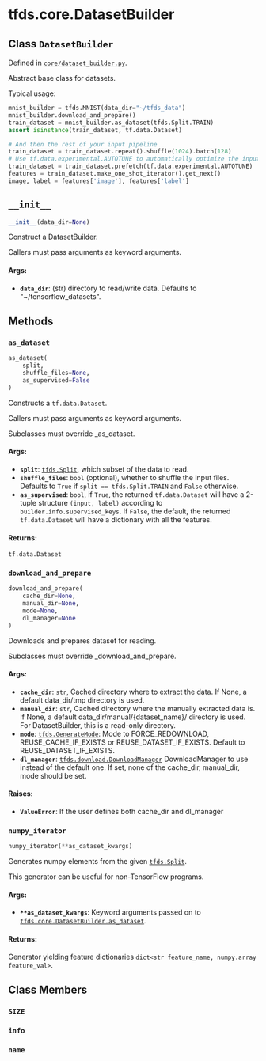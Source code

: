 <div itemscope itemtype="http://developers.google.com/ReferenceObject">
<meta itemprop="name" content="tfds.core.DatasetBuilder" />
<meta itemprop="path" content="Stable" />
<meta itemprop="property" content="__init__"/>
<meta itemprop="property" content="as_dataset"/>
<meta itemprop="property" content="download_and_prepare"/>
<meta itemprop="property" content="numpy_iterator"/>
<meta itemprop="property" content="SIZE"/>
<meta itemprop="property" content="info"/>
<meta itemprop="property" content="name"/>
</div>

# tfds.core.DatasetBuilder

## Class `DatasetBuilder`





Defined in [`core/dataset_builder.py`](https://github.com/tensorflow/datasets/tree/master/tensorflow_datasets/core/dataset_builder.py).

Abstract base class for datasets.

Typical usage:

```python
mnist_builder = tfds.MNIST(data_dir="~/tfds_data")
mnist_builder.download_and_prepare()
train_dataset = mnist_builder.as_dataset(tfds.Split.TRAIN)
assert isinstance(train_dataset, tf.data.Dataset)

# And then the rest of your input pipeline
train_dataset = train_dataset.repeat().shuffle(1024).batch(128)
# Use tf.data.experimental.AUTOTUNE to automatically optimize the input pipeline
train_dataset = train_dataset.prefetch(tf.data.experimental.AUTOTUNE)
features = train_dataset.make_one_shot_iterator().get_next()
image, label = features['image'], features['label']
```

<h2 id="__init__"><code>__init__</code></h2>

``` python
__init__(data_dir=None)
```

Construct a DatasetBuilder.

Callers must pass arguments as keyword arguments.

#### Args:

* <b>`data_dir`</b>: (str) directory to read/write data. Defaults to
    "~/tensorflow_datasets".



## Methods

<h3 id="as_dataset"><code>as_dataset</code></h3>

``` python
as_dataset(
    split,
    shuffle_files=None,
    as_supervised=False
)
```

Constructs a `tf.data.Dataset`.

Callers must pass arguments as keyword arguments.

Subclasses must override _as_dataset.

#### Args:

* <b>`split`</b>: <a href="../../tfds/Split.md"><code>tfds.Split</code></a>, which subset of the data to read.
* <b>`shuffle_files`</b>: `bool` (optional), whether to shuffle the input files.
    Defaults to `True` if `split == tfds.Split.TRAIN` and `False` otherwise.
* <b>`as_supervised`</b>: `bool`, if `True`, the returned `tf.data.Dataset`
    will have a 2-tuple structure `(input, label)` according to
    `builder.info.supervised_keys`. If `False`, the default,
    the returned `tf.data.Dataset` will have a dictionary with all the
    features.


#### Returns:

`tf.data.Dataset`

<h3 id="download_and_prepare"><code>download_and_prepare</code></h3>

``` python
download_and_prepare(
    cache_dir=None,
    manual_dir=None,
    mode=None,
    dl_manager=None
)
```

Downloads and prepares dataset for reading.

Subclasses must override _download_and_prepare.

#### Args:

* <b>`cache_dir`</b>: `str`, Cached directory where to extract the data. If None,
    a default data_dir/tmp directory is used.
* <b>`manual_dir`</b>: `str`, Cached directory where the manually extracted data is.
    If None, a default data_dir/manual/{dataset_name}/ directory is used.
    For DatasetBuilder, this is a read-only directory.
* <b>`mode`</b>: <a href="../../tfds/download/GenerateMode.md"><code>tfds.GenerateMode</code></a>: Mode to FORCE_REDOWNLOAD, REUSE_CACHE_IF_EXISTS
    or REUSE_DATASET_IF_EXISTS. Default to REUSE_DATASET_IF_EXISTS.
* <b>`dl_manager`</b>: <a href="../../tfds/download/DownloadManager.md"><code>tfds.download.DownloadManager</code></a> DownloadManager to use
   instead of the default one. If set, none of the cache_dir, manual_dir,
   mode should be set.


#### Raises:

* <b>`ValueError`</b>: If the user defines both cache_dir and dl_manager

<h3 id="numpy_iterator"><code>numpy_iterator</code></h3>

``` python
numpy_iterator(**as_dataset_kwargs)
```

Generates numpy elements from the given <a href="../../tfds/Split.md"><code>tfds.Split</code></a>.

This generator can be useful for non-TensorFlow programs.

#### Args:

* <b>`**as_dataset_kwargs`</b>: Keyword arguments passed on to
    <a href="../../tfds/core/DatasetBuilder.md#as_dataset"><code>tfds.core.DatasetBuilder.as_dataset</code></a>.


#### Returns:

Generator yielding feature dictionaries
`dict<str feature_name, numpy.array feature_val>`.



## Class Members

<h3 id="SIZE"><code>SIZE</code></h3>

<h3 id="info"><code>info</code></h3>

<h3 id="name"><code>name</code></h3>

